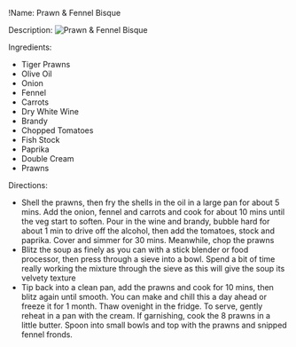 !Name: Prawn & Fennel Bisque

Description:
![Prawn & Fennel Bisque](https://www.themealdb.com/images/media/meals/rtwwvv1511799504.jpg "Prawn & Fennel Bisque")

Ingredients:
- Tiger Prawns
- Olive Oil
- Onion
- Fennel
- Carrots
- Dry White Wine
- Brandy
- Chopped Tomatoes
- Fish Stock
- Paprika
- Double Cream
- Prawns

Directions:
- Shell the prawns, then fry the shells in the oil in a large pan for about 5 mins. Add the onion, fennel and carrots and cook for about 10 mins until the veg start to soften. Pour in the wine and brandy, bubble hard for about 1 min to drive off the alcohol, then add the tomatoes, stock and paprika. Cover and simmer for 30 mins. Meanwhile, chop the prawns
- Blitz the soup as finely as you can with a stick blender or food processor, then press through a sieve into a bowl. Spend a bit of time really working the mixture through the sieve as this will give the soup its velvety texture
- Tip back into a clean pan, add the prawns and cook for 10 mins, then blitz again until smooth. You can make and chill this a day ahead or freeze it for 1 month. Thaw ovenight in the fridge. To serve, gently reheat in a pan with the cream. If garnishing, cook the 8 prawns in a little butter. Spoon into small bowls and top with the prawns and snipped fennel fronds.
